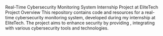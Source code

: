 Real-Time Cybersecurity Monitoring System
Internship Project at EliteTech
Project Overview
This repository contains code and resources for a real-time cybersecurity monitoring system, developed during my internship at EliteTech. The project aims to enhance security by providing , integrating with various cybersecurity tools and technologies.
